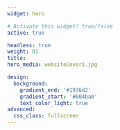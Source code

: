 ```yaml
---
widget: hero

# Activate this widget? true/false
active: true

headless: true
weight: 01
title: 
hero_media: websiteCover1.jpg

design:
  background:
    gradient_end: '#1976d2'
    gradient_start: '#004ba0'
    text_color_light: true
advanced:
  css_class: fullscreen
---
```



